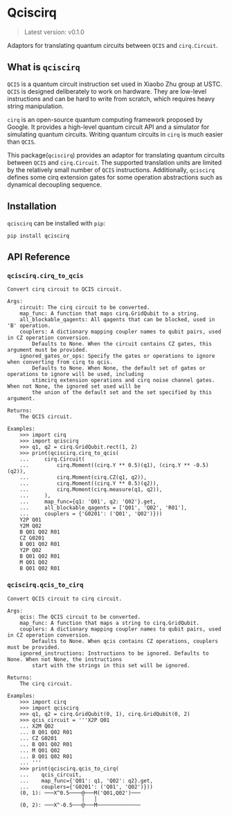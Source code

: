 # Qciscirq

> Latest version: v0.1.0

Adaptors for translating quantum circuits between `QCIS` and `cirq.Circuit`.

## What is `qciscirq`

`QCIS` is a quantum circuit instruction set used in
Xiaobo Zhu group at USTC. `QCIS` is designed deliberately to work on 
hardware. They are low-level instructions and can be hard to write from
scratch, which requires heavy string manipulation.

`cirq` is an open-source quantum computing framework proposed by Google. It provides
a high-level quantum circuit API and a simulator for simulating quantum circuits. Writing
quantum circuits in `cirq` is much easier than `QCIS`.

This package(`qciscirq`) provides an adaptor for translating quantum circuits between `QCIS` and
`cirq.Circuit`. The supported translation units are limited by the relatively small number of
`QCIS` instructions. Additionally, `qciscirq` defines some cirq extension gates for some operation
abstractions such as dynamical decoupling sequence.

## Installation

`qciscirq` can be installed with `pip`:
```shell
pip install qciscirq
```

## API Reference

### `qciscirq.cirq_to_qcis`

```
Convert cirq circuit to QCIS circuit.

Args:
    circuit: The cirq circuit to be converted.
    map_func: A function that maps cirq.GridQubit to a string.
    all_blockable_qagents: All qagents that can be blocked, used in 'B' operation.
    couplers: A dictionary mapping coupler names to qubit pairs, used in CZ operation conversion.
        Defaults to None. When the circuit contains CZ gates, this argument must be provided.
    ignored_gates_or_ops: Specify the gates or operations to ignore when converting from cirq to qcis.
        Defaults to None. When None, the default set of gates or operations to ignore will be used, including
        stimcirq extension operations and cirq noise channel gates. When not None, the ignored set used will be
        the union of the default set and the set specified by this argument.

Returns:
    The QCIS circuit.

Examples:
    >>> import cirq
    >>> import qciscirq
    >>> q1, q2 = cirq.GridQubit.rect(1, 2)
    >>> print(qciscirq.cirq_to_qcis(
    ...     cirq.Circuit(
    ...         cirq.Moment((cirq.Y ** 0.5)(q1), (cirq.Y ** -0.5)(q2)),
    ...         cirq.Moment(cirq.CZ(q1, q2)),
    ...         cirq.Moment((cirq.Y ** 0.5)(q2)),
    ...         cirq.Moment(cirq.measure(q1, q2)),
    ...     ),
    ...     map_func={q1: 'Q01', q2: 'Q02'}.get,
    ...     all_blockable_qagents = ['Q01', 'Q02', 'R01'],
    ...     couplers = {'G0201': ('Q01', 'Q02')}))
    Y2P Q01
    Y2M Q02
    B Q01 Q02 R01
    CZ G0201
    B Q01 Q02 R01
    Y2P Q02
    B Q01 Q02 R01
    M Q01 Q02
    B Q01 Q02 R01
```

### `qciscirq.qcis_to_cirq`

```
Convert QCIS circuit to cirq circuit.

Args:
    qcis: The QCIS circuit to be converted.
    map_func: A function that maps a string to cirq.GridQubit.
    couplers: A dictionary mapping coupler names to qubit pairs, used in CZ operation conversion.
        Defaults to None. When qcis contains CZ operations, couplers must be provided.
    ignored_instructions: Instructions to be ignored. Defaults to None. When not None, the instructions
        start with the strings in this set will be ignored.

Returns:
    The cirq circuit.

Examples:
    >>> import cirq
    >>> import qciscirq
    >>> q1, q2 = cirq.GridQubit(0, 1), cirq.GridQubit(0, 2)
    >>> qcis_circuit = '''X2P Q01
    ... X2M Q02
    ... B Q01 Q02 R01
    ... CZ G0201
    ... B Q01 Q02 R01
    ... M Q01 Q02
    ... B Q01 Q02 R01
    ... '''
    >>> print(qciscirq.qcis_to_cirq(
    ...    qcis_circuit,
    ...    map_func={'Q01': q1, 'Q02': q2}.get,
    ...    couplers={'G0201': ('Q01', 'Q02')}))
    (0, 1): ───X^0.5────@───M('Q01,Q02')───
                        │   │
    (0, 2): ───X^-0.5───@───M──────────────
```
